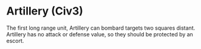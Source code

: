 # Artillery (Civ3)

The first long range unit, Artillery can bombard targets two squares distant. Artillery has no attack or defense value, so they should be protected by an escort.